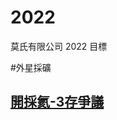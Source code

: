 # 2022
莫氏有限公司 2022 目標


 #外星採礦
 
 ## [開採氦-3存爭議](http://scitech.people.com.cn/BIG5/n/2015/0830/c1007-27531661.html)
 
 
 
